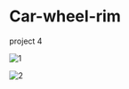 # Car-wheel-rim
project 4

![1](https://user-images.githubusercontent.com/90607992/135481159-06a05724-791b-4e04-97db-7b677fc80eed.png)

![2](https://user-images.githubusercontent.com/90607992/135481238-3b7ab497-c4fe-49d9-9b6b-ecea644454d6.png)

